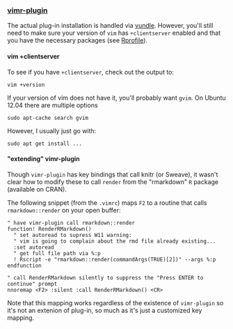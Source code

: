 ### [vimr-plugin]()

The actual plug-in installation is handled via [vundle](vundle.md). However, 
you'll still need to make sure your version of `vim` has `+clientserver` enabled
and that you have the necessary packages (see [Rprofile](../R/Rprofile.md)).

#### vim +clientserver
To see if you have `+clientserver`, check out the output to:
```
vim +version
``` 
If your version of vim does not have it, you'll probably want `gvim`.
On Ubuntu 12.04 there are multiple options
```
sudo apt-cache search gvim
```
However, I usually just go with:
```
sudo apt get install ...
```
 
#### "extending" vimr-plugin
Though `vimr-plugin` has key bindings that call knitr (or Sweave), it
wasn't clear how to modify these to call `render` from the "rmarkdown"
`R` package (available on CRAN). 

The following snippet (from the `.vimrc`) maps `F2` to a routine that
calls  `rmarkdown::render` on your open buffer:
```VimL
" have vimr-plugin call rmarkdown::render
function! RenderRMarkdown()
  " set autoread to supress W11 warning:
  " vim is going to complain about the rmd file already existing...
  :set autoread
  " get full file path via %:p
  ! Rscript -e "rmarkdown::render(commandArgs(TRUE)[2])" --args %:p
endfunction

" call RenderRMarkdown silently to suppress the "Press ENTER to continue" prompt
nnoremap <F2> :silent :call RenderRMarkdown() <CR>
```
Note that this mapping works regardless of the existence of `vimr-plugin`
so it's not an extenion of plug-in, so much as it's just a customized 
key mapping. 
